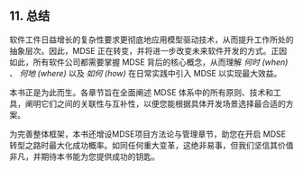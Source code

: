 ## 11. 总结

软件工件日益增长的复杂性要求更彻底地应用模型驱动技术，从而提升工作所处的抽象层次。因此，MDSE 正在转变，并将进一步改变未来软件开发的方式。正因如此，所有软件公司都需要掌握 MDSE 背后的核心概念，从而理解 *何时 (when)* 、 *何地 (where)* 以及 *如何 (how)* 在日常实践中引入 MDSE 以实现最大效益。

本书正是为此而生。各章节旨在全面阐述 MDSE 体系中的所有原则、技术和工具，阐明它们之间的关联性与互补性，以便您能根据具体开发场景选择最合适的方案。

为完善整体框架，本书还增设MDSE项目方法论与管理章节，助您在开启 MDSE 转型之路时最大化成功概率。如同任何重大变革，这绝非易事，但我们坚信其价值非凡，并期待本书能为您提供成功的钥匙。
